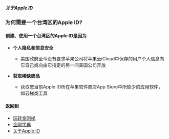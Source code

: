 ##### 关于Apple ID
### 为何需要一个台湾区的Apple ID?
#### 创建、使用一个台湾区的Apple ID是因为
- <strong>个人隐私和信息安全</strong>
  - 美国政府至今没有要求苹果公司将苹果云iCloud中保存的用户个人信息向它自己或向由它指定的另一间美国公司开放

- <strong>获取稀缺商品</strong>
  - 获取您当前Apple ID所在苹果软件商店App Store中所缺少的应用软件，如云梯类工具

#### 返回到
- [玩转金刚梯](https://github.com/a2zitpro/web/blob/master/LadderFree/A.md)
- [金刚字典](https://github.com/a2zitpro/web/blob/master/LadderFree/kkDictionary/KKDictionary.md)
- [关于Apple ID](https://github.com/a2zitpro/web/blob/master/LadderFree/kkDictionary/kkAppLadder/iOS/AppleIDList.md)

